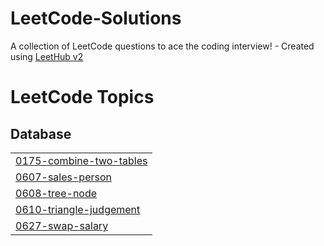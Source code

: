 # LeetCode-Solutions
A collection of LeetCode questions to ace the coding interview! - Created using [LeetHub v2](https://github.com/arunbhardwaj/LeetHub-2.0)

<!---LeetCode Topics Start-->
# LeetCode Topics
## Database
|  |
| ------- |
| [0175-combine-two-tables](https://github.com/AnimeshGarg1503/LeetCode-Solutions/tree/master/0175-combine-two-tables) |
| [0607-sales-person](https://github.com/AnimeshGarg1503/LeetCode-Solutions/tree/master/0607-sales-person) |
| [0608-tree-node](https://github.com/AnimeshGarg1503/LeetCode-Solutions/tree/master/0608-tree-node) |
| [0610-triangle-judgement](https://github.com/AnimeshGarg1503/LeetCode-Solutions/tree/master/0610-triangle-judgement) |
| [0627-swap-salary](https://github.com/AnimeshGarg1503/LeetCode-Solutions/tree/master/0627-swap-salary) |
<!---LeetCode Topics End-->